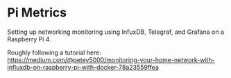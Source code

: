 # Pi Metrics

Setting up networking monitoring using InfuxDB, Telegraf, and Grafana on a Raspberry Pi 4.

Roughly following a tutorial here: https://medium.com/@petey5000/monitoring-your-home-network-with-influxdb-on-raspberry-pi-with-docker-78a23559ffea